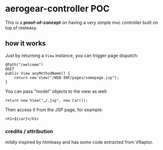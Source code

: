 # aerogear-controller POC

This is a **proof-of-concept** on having a very simple mvc controller built on top of resteasy.

## how it works

Just by returning a `View` instance, you can trigger page dispatch:

    @Path("/welcome")
    @GET
    public View anyMethodName() {
        return new View("/WEB-INF/pages/somepage.jsp");
    }
    
    
You can pass "model" objects to the view as well:

    return new View("…/.jsp", new Car());
    
Then access it from the JSP page, for example:

    <h1>${car}</h1>



### credits / attribution

mildly inspired by htmleasy and has some code extracted from VRaptor.